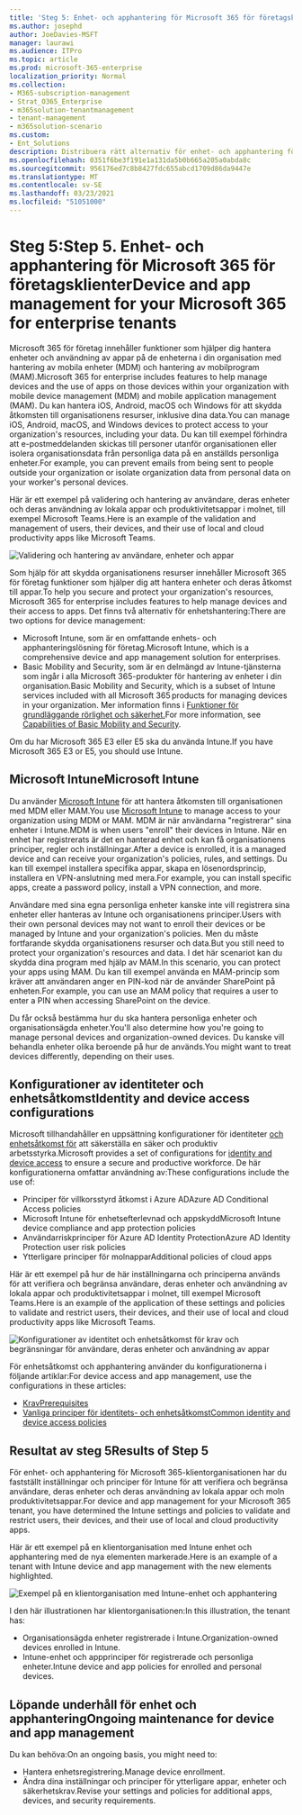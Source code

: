 ```yaml
---
title: 'Steg 5: Enhet- och apphantering för Microsoft 365 för företagsklienter'
ms.author: josephd
author: JoeDavies-MSFT
manager: laurawi
ms.audience: ITPro
ms.topic: article
ms.prod: microsoft-365-enterprise
localization_priority: Normal
ms.collection:
- M365-subscription-management
- Strat_O365_Enterprise
- m365solution-tenantmanagement
- tenant-management
- m365solution-scenario
ms.custom:
- Ent_Solutions
description: Distribuera rätt alternativ för enhet- och apphantering för Microsoft 365 klientorganisationen.
ms.openlocfilehash: 0351f6be3f191e1a131da5b0b665a205a0abda8c
ms.sourcegitcommit: 956176ed7c8b8427fdc655abcd1709d86da9447e
ms.translationtype: MT
ms.contentlocale: sv-SE
ms.lasthandoff: 03/23/2021
ms.locfileid: "51051000"
---
```

# <a name="step-5-device-and-app-management-for-your-microsoft-365-for-enterprise-tenants"></a><span data-ttu-id="29f25-104">Steg 5:</span><span class="sxs-lookup"><span data-stu-id="29f25-104">Step 5.</span></span> <span data-ttu-id="29f25-105">Enhet- och apphantering för Microsoft 365 för företagsklienter</span><span class="sxs-lookup"><span data-stu-id="29f25-105">Device and app management for your Microsoft 365 for enterprise tenants</span></span>

<span data-ttu-id="29f25-106">Microsoft 365 för företag innehåller funktioner som hjälper dig hantera enheter och användning av appar på de enheterna i din organisation med hantering av mobila enheter (MDM) och hantering av mobilprogram (MAM).</span><span class="sxs-lookup"><span data-stu-id="29f25-106">Microsoft 365 for enterprise includes features to help manage devices and the use of apps on those devices within your organization with mobile device management (MDM) and mobile application management (MAM).</span></span> <span data-ttu-id="29f25-107">Du kan hantera iOS, Android, macOS och Windows för att skydda åtkomsten till organisationens resurser, inklusive dina data.</span><span class="sxs-lookup"><span data-stu-id="29f25-107">You can manage iOS, Android, macOS, and Windows devices to protect access to your organization's resources, including your data.</span></span> <span data-ttu-id="29f25-108">Du kan till exempel förhindra att e-postmeddelanden skickas till personer utanför organisationen eller isolera organisationsdata från personliga data på en anställds personliga enheter.</span><span class="sxs-lookup"><span data-stu-id="29f25-108">For example, you can prevent emails from being sent to people outside your organization or isolate organization data from personal data on your worker's personal devices.</span></span>

<span data-ttu-id="29f25-109">Här är ett exempel på validering och hantering av användare, deras enheter och deras användning av lokala appar och produktivitetsappar i molnet, till exempel Microsoft Teams.</span><span class="sxs-lookup"><span data-stu-id="29f25-109">Here is an example of the validation and management of users, their devices, and their use of local and cloud productivity apps like Microsoft Teams.</span></span>

![Validering och hantering av användare, enheter och appar](../media/tenant-management-overview/tenant-management-device-app-mgmt.png)

<span data-ttu-id="29f25-111">Som hjälp för att skydda organisationens resurser innehåller Microsoft 365 för företag funktioner som hjälper dig att hantera enheter och deras åtkomst till appar.</span><span class="sxs-lookup"><span data-stu-id="29f25-111">To help you secure and protect your organization's resources, Microsoft 365 for enterprise includes features to help manage devices and their access to apps.</span></span> <span data-ttu-id="29f25-112">Det finns två alternativ för enhetshantering:</span><span class="sxs-lookup"><span data-stu-id="29f25-112">There are two options for device management:</span></span>

- <span data-ttu-id="29f25-113">Microsoft Intune, som är en omfattande enhets- och apphanteringslösning för företag.</span><span class="sxs-lookup"><span data-stu-id="29f25-113">Microsoft Intune, which is a comprehensive device and app management solution for enterprises.</span></span>
- <span data-ttu-id="29f25-114">Basic Mobility and Security, som är en delmängd av Intune-tjänsterna som ingår i alla Microsoft 365-produkter för hantering av enheter i din organisation.</span><span class="sxs-lookup"><span data-stu-id="29f25-114">Basic Mobility and Security, which is a subset of Intune services included with all Microsoft 365 products for managing devices in your organization.</span></span> <span data-ttu-id="29f25-115">Mer information finns i [Funktioner för grundläggande rörlighet och säkerhet.](../admin/basic-mobility-security/capabilities.md)</span><span class="sxs-lookup"><span data-stu-id="29f25-115">For more information, see [Capabilities of Basic Mobility and Security](../admin/basic-mobility-security/capabilities.md).</span></span>

<span data-ttu-id="29f25-116">Om du har Microsoft 365 E3 eller E5 ska du använda Intune.</span><span class="sxs-lookup"><span data-stu-id="29f25-116">If you have Microsoft 365 E3 or E5, you should use Intune.</span></span>

## <a name="microsoft-intune"></a><span data-ttu-id="29f25-117">Microsoft Intune</span><span class="sxs-lookup"><span data-stu-id="29f25-117">Microsoft Intune</span></span>

<span data-ttu-id="29f25-118">Du använder [Microsoft Intune](/mem/intune/fundamentals/planning-guide) för att hantera åtkomsten till organisationen med MDM eller MAM.</span><span class="sxs-lookup"><span data-stu-id="29f25-118">You use [Microsoft Intune](/mem/intune/fundamentals/planning-guide) to manage access to your organization using MDM or MAM.</span></span> <span data-ttu-id="29f25-119">MDM är när användarna "registrerar" sina enheter i Intune.</span><span class="sxs-lookup"><span data-stu-id="29f25-119">MDM is when users "enroll" their devices in Intune.</span></span> <span data-ttu-id="29f25-120">När en enhet har registrerats är det en hanterad enhet och kan få organisationens principer, regler och inställningar.</span><span class="sxs-lookup"><span data-stu-id="29f25-120">After a device is enrolled, it is a managed device and can receive your organization's  policies, rules, and settings.</span></span> <span data-ttu-id="29f25-121">Du kan till exempel installera specifika appar, skapa en lösenordsprincip, installera en VPN-anslutning med mera.</span><span class="sxs-lookup"><span data-stu-id="29f25-121">For example, you can install specific apps, create a password policy, install a VPN connection, and more.</span></span>

<span data-ttu-id="29f25-122">Användare med sina egna personliga enheter kanske inte vill registrera sina enheter eller hanteras av Intune och organisationens principer.</span><span class="sxs-lookup"><span data-stu-id="29f25-122">Users with their own personal devices may not want to enroll their devices or be managed by Intune and your organization's policies.</span></span> <span data-ttu-id="29f25-123">Men du måste fortfarande skydda organisationens resurser och data.</span><span class="sxs-lookup"><span data-stu-id="29f25-123">But you still need to protect your organization's resources and data.</span></span> <span data-ttu-id="29f25-124">I det här scenariot kan du skydda dina program med hjälp av MAM.</span><span class="sxs-lookup"><span data-stu-id="29f25-124">In this scenario, you can protect your apps using MAM.</span></span> <span data-ttu-id="29f25-125">Du kan till exempel använda en MAM-princip som kräver att användaren anger en PIN-kod när de använder SharePoint på enheten.</span><span class="sxs-lookup"><span data-stu-id="29f25-125">For example, you can use an MAM policy that requires a user to enter a PIN when accessing SharePoint on the device.</span></span>

<span data-ttu-id="29f25-126">Du får också bestämma hur du ska hantera personliga enheter och organisationsägda enheter.</span><span class="sxs-lookup"><span data-stu-id="29f25-126">You'll also determine how you're going to manage personal devices and organization-owned devices.</span></span> <span data-ttu-id="29f25-127">Du kanske vill behandla enheter olika beroende på hur de används.</span><span class="sxs-lookup"><span data-stu-id="29f25-127">You might want to treat devices differently, depending on their uses.</span></span>

## <a name="identity-and-device-access-configurations"></a><span data-ttu-id="29f25-128">Konfigurationer av identiteter och enhetsåtkomst</span><span class="sxs-lookup"><span data-stu-id="29f25-128">Identity and device access configurations</span></span>

<span data-ttu-id="29f25-129">Microsoft tillhandahåller en uppsättning konfigurationer för identiteter [och enhetsåtkomst för](../security/defender-365-security/microsoft-365-policies-configurations.md) att säkerställa en säker och produktiv arbetsstyrka.</span><span class="sxs-lookup"><span data-stu-id="29f25-129">Microsoft provides a set of configurations for [identity and device access](../security/defender-365-security/microsoft-365-policies-configurations.md) to ensure a secure and productive workforce.</span></span> <span data-ttu-id="29f25-130">De här konfigurationerna omfattar användning av:</span><span class="sxs-lookup"><span data-stu-id="29f25-130">These configurations include the use of:</span></span>

- <span data-ttu-id="29f25-131">Principer för villkorsstyrd åtkomst i Azure AD</span><span class="sxs-lookup"><span data-stu-id="29f25-131">Azure AD Conditional Access policies</span></span>
- <span data-ttu-id="29f25-132">Microsoft Intune för enhetsefterlevnad och appskydd</span><span class="sxs-lookup"><span data-stu-id="29f25-132">Microsoft Intune device compliance and app protection policies</span></span>
- <span data-ttu-id="29f25-133">Användarriskprinciper för Azure AD Identity Protection</span><span class="sxs-lookup"><span data-stu-id="29f25-133">Azure AD Identity Protection user risk policies</span></span>
- <span data-ttu-id="29f25-134">Ytterligare principer för molnappar</span><span class="sxs-lookup"><span data-stu-id="29f25-134">Additional policies of cloud apps</span></span>

<span data-ttu-id="29f25-135">Här är ett exempel på hur de här inställningarna och principerna används för att verifiera och begränsa användare, deras enheter och användning av lokala appar och produktivitetsappar i molnet, till exempel Microsoft Teams.</span><span class="sxs-lookup"><span data-stu-id="29f25-135">Here is an example of the application of these settings and policies to validate and restrict users, their devices, and their use of local and cloud productivity apps like Microsoft Teams.</span></span>

![Konfigurationer av identitet och enhetsåtkomst för krav och begränsningar för användare, deras enheter och användning av appar](../media/tenant-management-overview/tenant-management-device-app-mgmt-golden-config.png)

<span data-ttu-id="29f25-137">För enhetsåtkomst och apphantering använder du konfigurationerna i följande artiklar:</span><span class="sxs-lookup"><span data-stu-id="29f25-137">For device access and app management, use the configurations in these articles:</span></span>

- [<span data-ttu-id="29f25-138">Krav</span><span class="sxs-lookup"><span data-stu-id="29f25-138">Prerequisites</span></span>](../security/defender-365-security/identity-access-prerequisites.md)
- [<span data-ttu-id="29f25-139">Vanliga principer för identitets- och enhetsåtkomst</span><span class="sxs-lookup"><span data-stu-id="29f25-139">Common identity and device access policies</span></span>](../security/defender-365-security/identity-access-policies.md)

## <a name="results-of-step-5"></a><span data-ttu-id="29f25-140">Resultat av steg 5</span><span class="sxs-lookup"><span data-stu-id="29f25-140">Results of Step 5</span></span>

<span data-ttu-id="29f25-141">För enhet- och apphantering för Microsoft 365-klientorganisationen har du fastställt inställningar och principer för Intune för att verifiera och begränsa användare, deras enheter och deras användning av lokala appar och moln produktivitetsappar.</span><span class="sxs-lookup"><span data-stu-id="29f25-141">For device and app management for your Microsoft 365 tenant, you have determined the Intune settings and policies to validate and restrict users, their devices, and their use of local and cloud productivity apps.</span></span>

<span data-ttu-id="29f25-142">Här är ett exempel på en klientorganisation med Intune enhet och apphantering med de nya elementen markerade.</span><span class="sxs-lookup"><span data-stu-id="29f25-142">Here is an example of a tenant with Intune device and app management with the new elements highlighted.</span></span>

![Exempel på en klientorganisation med Intune-enhet och apphantering](../media/tenant-management-overview/tenant-management-tenant-build-step5.png)

<span data-ttu-id="29f25-144">I den här illustrationen har klientorganisationen:</span><span class="sxs-lookup"><span data-stu-id="29f25-144">In this illustration, the tenant has:</span></span>

- <span data-ttu-id="29f25-145">Organisationsägda enheter registrerade i Intune.</span><span class="sxs-lookup"><span data-stu-id="29f25-145">Organization-owned devices enrolled in Intune.</span></span>
- <span data-ttu-id="29f25-146">Intune-enhet och appprinciper för registrerade och personliga enheter.</span><span class="sxs-lookup"><span data-stu-id="29f25-146">Intune device and app policies for enrolled and personal devices.</span></span>

## <a name="ongoing-maintenance-for-device-and-app-management"></a><span data-ttu-id="29f25-147">Löpande underhåll för enhet och apphantering</span><span class="sxs-lookup"><span data-stu-id="29f25-147">Ongoing maintenance for device and app management</span></span>

<span data-ttu-id="29f25-148">Du kan behöva:</span><span class="sxs-lookup"><span data-stu-id="29f25-148">On an ongoing basis, you might need to:</span></span> 

- <span data-ttu-id="29f25-149">Hantera enhetsregistrering.</span><span class="sxs-lookup"><span data-stu-id="29f25-149">Manage device enrollment.</span></span>
- <span data-ttu-id="29f25-150">Ändra dina inställningar och principer för ytterligare appar, enheter och säkerhetskrav.</span><span class="sxs-lookup"><span data-stu-id="29f25-150">Revise your settings and policies for additional apps, devices, and security requirements.</span></span>